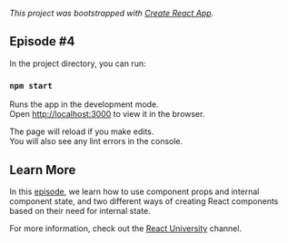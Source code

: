 *This project was bootstrapped with [Create React App](https://github.com/facebook/create-react-app).*

## Episode #4

In the project directory, you can run:

### `npm start`

Runs the app in the development mode.<br>
Open [http://localhost:3000](http://localhost:3000) to view it in the browser.

The page will reload if you make edits.<br>
You will also see any lint errors in the console.

## Learn More

In this [episode](https://www.youtube.com/watch?v=wdXEtKtHFdw), we learn how to use component props and internal component state, and two different ways of creating React components based on their need for internal state.

For more information, check out the [React University](https://www.youtube.com/channel/UCx4a8EMmXx-6RuJlyAKASoQ) channel.